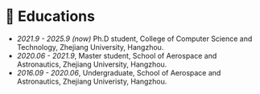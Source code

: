 # 📖 Educations

- *2021.9 - 2025.9 (now)* Ph.D student, College of Computer Science and Technology, Zhejiang University, Hangzhou.
- *2020.06 - 2021.9*, Master student, School of Aerospace and Astronautics, Zhejiang University, Hangzhou.
- *2016.09 - 2020.06*, Undergraduate, School of Aerospace and Astronautics, Zhejiang Univeristy, Hangzhou.
